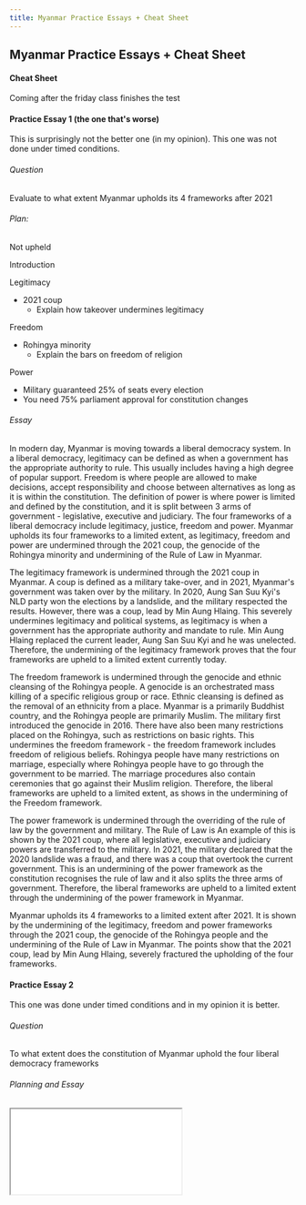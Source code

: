 ```yaml
---
title: Myanmar Practice Essays + Cheat Sheet
---
```


## Myanmar Practice Essays + Cheat Sheet
#### Cheat Sheet
Coming after the friday class finishes the test

#### Practice Essay 1 (the one that's worse)
This is surprisingly not the better one (in my opinion). This one was not done under timed conditions.

###### Question
Evaluate to what extent Myanmar upholds its 4 frameworks after 2021

###### Plan:
Not upheld

Introduction


Legitimacy
- 2021 coup
	- Explain how takeover undermines legitimacy

Freedom
- Rohingya minority
	- Explain the bars on freedom of religion

Power
- Military guaranteed 25% of seats every election
- You need 75% parliament approval for constitution changes

###### Essay
In modern day, Myanmar is moving towards a liberal democracy system. In a liberal democracy, legitimacy can be defined as when a government has the appropriate authority to rule. This usually includes having a high degree of popular support. Freedom is where people are allowed to make decisions, accept responsibility and choose between alternatives as long as it is within the constitution. The definition of power is where power is limited and defined by the constitution, and it is split between 3 arms of government - legislative, executive and judiciary. The four frameworks of a liberal democracy include legitimacy, justice, freedom and power. Myanmar upholds its four frameworks to a limited extent, as legitimacy, freedom and power are undermined through the 2021 coup, the genocide of the Rohingya minority and undermining of the Rule of Law in Myanmar.

The legitimacy framework is undermined through the 2021 coup in Myanmar. A coup is defined as a military take-over, and in 2021, Myanmar's government was taken over by the military. In 2020, Aung San Suu Kyi's NLD party won the elections by a landslide, and the military respected the results. However, there was a coup, lead by Min Aung Hlaing. This severely undermines legitimacy and political systems, as legitimacy is when a government has the appropriate authority and mandate to rule. Min Aung Hlaing replaced the current leader, Aung San Suu Kyi and he was unelected. Therefore, the undermining of the legitimacy framework proves that the four frameworks are upheld to a limited extent currently today.

The freedom framework is undermined through the genocide and ethnic cleansing of the Rohingya people. A genocide is an orchestrated mass killing of a specific religious group or race. Ethnic cleansing is defined as the removal of an ethnicity from a place.  Myanmar is a primarily Buddhist country, and the Rohingya people are primarily Muslim. The military first introduced the genocide in 2016. There have also been many restrictions placed on the Rohingya, such as restrictions on basic rights. This undermines the freedom framework - the freedom framework includes freedom of religious beliefs. Rohingya people have many restrictions on marriage, especially where Rohingya people have to go through the government to be married. The marriage procedures also contain ceremonies that go against their Muslim religion. Therefore, the liberal frameworks are upheld to a limited extent, as shows in the undermining of the Freedom framework.

The power framework is undermined through the overriding of the rule of law by the government and military. The Rule of Law is An example of this is shown by the 2021 coup, where all legislative, executive and judiciary powers are transferred to the military. In 2021, the military declared that the 2020 landslide was a fraud, and there was a coup that overtook the current government. This is an undermining of the power framework as the constitution recognises the rule of law and it also splits the three arms of government. Therefore, the liberal frameworks are upheld to a limited extent through the undermining of the power framework in Myanmar.

Myanmar upholds its 4 frameworks to a limited extent after 2021. It is shown by the undermining of the legitimacy, freedom and power frameworks through the 2021 coup, the genocide of the Rohingya people and the undermining of the Rule of Law in Myanmar. The points show that the 2021 coup, lead by Min Aung Hlaing, severely fractured the upholding of the four frameworks. 

#### Practice Essay 2
This one was done under timed conditions and in my opinion it is better.

###### Question
To what extent does the constitution of Myanmar uphold the four liberal democracy frameworks

###### Planning and Essay
<iframe src="/shanmeis-notes/assets/hass/myanmar-essay-2.pdf"></iframe>